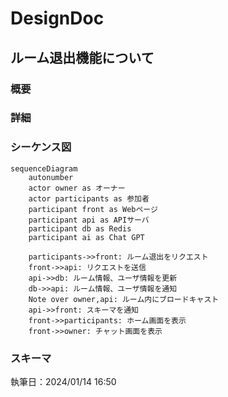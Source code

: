 # DesignDoc

## ルーム退出機能について

### 概要

### 詳細

### シーケンス図

```mermaid
sequenceDiagram
    autonumber
    actor owner as オーナー
    actor participants as 参加者
    participant front as Webページ
    participant api as APIサーバ
    participant db as Redis
    participant ai as Chat GPT

    participants->>front: ルーム退出をリクエスト
    front->>api: リクエストを送信
    api->>db: ルーム情報、ユーザ情報を更新
    db->>api: ルーム情報、ユーザ情報を通知
    Note over owner,api: ルーム内にブロードキャスト
    api->>front: スキーマを通知
    front->>participants: ホーム画面を表示
    front->>owner: チャット画面を表示
```

### スキーマ

執筆日：2024/01/14 16:50
